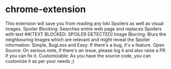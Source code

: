 # chrome-extension
This extension will save you from reading any loki Spoilers as well as visual images.
Spoiler Blocking: Searches entire web page and replaces Spoilers with text ##[TEXT BLOCKED: SPOILER DETECTED]
Image Blurring: Blurs the neighbouring Images which are relevant and might reveal the Spoiler information.
Simple, BugLess and Easy: If there's a bug, it's a feature.
Open Source: On serious note, if there's an issue, please log it and also raise a PR if you can fix it.
Customizable: As you have the source code, you can customize it as per your needs ;)

